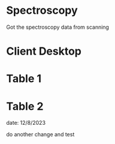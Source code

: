 # Spectroscopy
Got the spectroscopy data from scanning 

# Client Desktop
# Table 1
# Table 2

date: 12/8/2023

do another change and test

